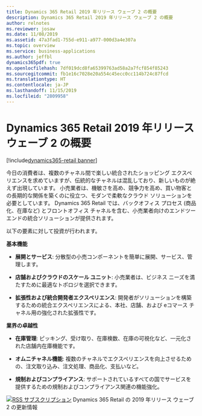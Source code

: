 ```yaml
---
title: Dynamics 365 Retail 2019 年リリース ウェーブ 2 の概要
description: Dynamics 365 Retail 2019 年リリース ウェーブ 2 の概要
author: relnotes
ms.reviewer: josaw
ms.date: 11/08/2019
ms.assetid: 47a3fad1-755d-e911-a977-000d3a4e307a
ms.topic: overview
ms.service: business-applications
ms.author: jeffbl
dynamics365pdf: true
ms.openlocfilehash: 7df019dcd8fa65399763ad58a2a7fcf854f85243
ms.sourcegitcommit: fb1e16c7028e20a554c45ecc0cc114b724c87fcd
ms.translationtype: HT
ms.contentlocale: ja-JP
ms.lasthandoff: 11/15/2019
ms.locfileid: "2809958"
---
```

# <a name="overview-of-dynamics-365-retail-2019-release-wave-2"></a>Dynamics 365 Retail 2019 年リリース ウェーブ 2 の概要
[!include[dynamics365-retail banner](../includes/dynamics365-retail.md)]

<!--overview start-->
今日の消費者は、複数のチャネル間で楽しい統合されたショッピング エクスペリエンスを求めていますが、伝統的なチャネルは混乱しており、新しいものが絶えず出現しています。 小売業者は、機敏さを高め、競争力を高め、買い物客との長期的な関係を築くのに役立つ、モダンで柔軟なクラウド ソリューションを必要としています。 Dynamics 365 Retail では、バックオフィス プロセス (商品化、在庫など) とフロントオフィス チャネルを含む、小売業者向けのエンドツーエンドの統合ソリューションが提供されます。

以下の要素に対して投資が行われます。 

**基本機能**

- **展開とサービス**: 分散型の小売コンポーネントを簡単に展開、サービス、管理します。

- **店舗およびクラウドのスケール ユニット**: 小売業者は、ビジネス ニーズを満たすために最適なトポロジを選択できます。

- **拡張性および統合開発者エクスペリエンス**: 開発者がソリューションを構築するための統合エクスペリエンスによる、本社、店舗、および eコマース チャネル用の強化された拡張性です。

**業界の卓越性**

- **在庫管理**: ピッキング、受け取り、在庫検数、在庫の可視化など、一元化された店舗内在庫機能です。

- **オムニチャネル機能**: 複数のチャネルでエクスペリエンスを向上させるための、注文取り込み、注文処理、商品化、支払いなど。

- **規制およびコンプライアンス**: サポートされているすべての国でサービスを提供するための規制およびコンプライアンス関連の機能強化。

[![RSS サブスクリプション](/dynamics365-release-plan/media/feed-icon.png "RSS サブスクリプション")](https://docs.microsoft.com/api/search/rss?locale=en-us&$filter=scopes%2Fany(t%3A%20t%20eq%20%27dynamics365-retail-192%27)) Dynamics 365 Retail の 2019 年リリース ウェーブ 2 の更新情報
<!--overview end-->
